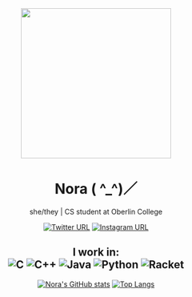 <div id="header" align="center">
  <img src="https://media.giphy.com/media/nH4gkGs2XKJSLbiAns/giphy.gif" width="300"/>
</div>
<div id="main" align="center">
  <h1>Nora ( ^_^)／</h1>
  <p> she/they | CS student at Oberlin College</p>
  <p> <a href="https://twitter.com/noradreamr"> <img alt="Twitter URL" src="https://img.shields.io/twitter/url?label=%40noradreamr&style=social&url=https%3A%2F%2Ftwitter.com%2Fnoradreamr" ></a>  <a href="https://www.instagram.com/daedreamr_/"> <img alt="Instagram URL" src="https://img.shields.io/twitter/url?label=%40daedreamr_&logo=Instagram&style=social&url=https%3A%2F%2Fwww.instagram.com%2Fdaedreamr_%2F"></a>
  <h2>I work in:
    <br>
<img src="https://img.shields.io/badge/-C-000000?style=flat&amp;logo=C" alt="C">
<img src="https://img.shields.io/badge/-C++-000000?style=flat&amp;logo=C%2B%2B&amp;logoColor=00599C" alt="C++">
<img src="https://img.shields.io/badge/-Java-000000?style=flat&amp;logo=Java&amp;logoColor=007396" alt="Java">
<img src="https://img.shields.io/badge/-Python-000000?style=flat&amp;logo=python" alt="Python">
<!-- <img src="https://img.shields.io/badge/-SQL-000000?style=flat&amp;logo=MySQL" alt="SQL"> -->
  <img src="https://img.shields.io/badge/-Racket-000000?style=flat&amp;logo=Racket" alt="Racket"> 
    </br>
  </h2>
  </div>
  <div id="stats" align="center">
  
[![Nora's GitHub stats](https://github-readme-stats.vercel.app/api?username=noradream&theme=tokyonight)](https://github.com/noradream/github-readme-stats) 
[![Top Langs](https://github-readme-stats.vercel.app/api/top-langs/?username=noradream&theme=tokyonight)](https://github.com/noradream/github-readme-stats) 
  </div>

